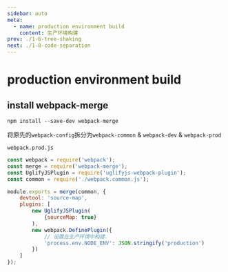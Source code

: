 ```yaml
---
sidebar: auto
meta:
  - name: production environment build 
    content: 生产环境构建
prev: ./1-6-tree-shaking 
next: ./1-8-code-separation
---
```

# production environment build 

## install webpack-merge 

`npm install --save-dev webpack-merge`

将原先的`webpack-config`拆分为`webpack-common` & `webpack-dev` & `webpack-prod`

`webpack.prod.js`
```js
const webpack = require('webpack');
const merge = require('webpack-merge');
const UglifyJSPlugin = require('uglifyjs-webpack-plugin');
const common = require('./webpack.common.js');

module.exports = merge(common, {
    devtool: 'source-map',
    plugins: [
        new UglifyJSPlugin(
            {sourceMap: true}
        ),
        new webpack.DefinePlugin({
            // 设置在生产环境中构建.
            'process.env.NODE_ENV': JSON.stringify('production')
        })
    ]
});
```
